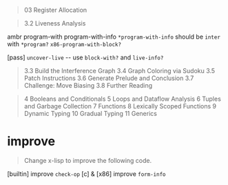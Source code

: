 > 03 Register Allocation

> 3.2 Liveness Analysis

ambr program-with program-with-info
`*program-with-info` should be `inter` with `*program?`
`x86-program-with-block?`

[pass] `uncover-live` -- use `block-with?` and `live-info?`

> 3.3 Build the Interference Graph
> 3.4 Graph Coloring via Sudoku
> 3.5 Patch Instructions
> 3.6 Generate Prelude and Conclusion
> 3.7 Challenge: Move Biasing
> 3.8 Further Reading

> 4 Booleans and Conditionals
> 5 Loops and Dataflow Analysis
> 6 Tuples and Garbage Collection
> 7 Functions
> 8 Lexically Scoped Functions
> 9 Dynamic Typing
> 10 Gradual Typing
> 11 Generics

# improve

> Change x-lisp to improve the following code.

[builtin] improve `check-op`
[c] & [x86] improve `form-info`
